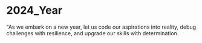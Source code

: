 # 2024_Year
 "As we embark on a new year, let us code our aspirations into reality, debug challenges with resilience, and upgrade our skills with determination. 
